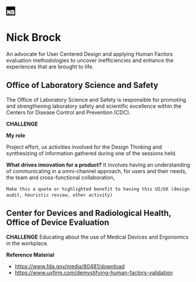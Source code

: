 ![(https://github.com/assets/images/favicon.ico)](https://github.com/n-brock/website/blob/main/favicon.ico)
# Nick Brock
An advocate for User Centered Design and applying Human Factors evaluation methodologies to uncover inefficiencies and enhance the experiences that are brought to life. 



## Office of Laboratory Science and Safety

The Office of Laboratory Science and Safety is responsible for promoting and strengthening laboratory safety and scientific excellence within the Centers for Disease Control and Prevention (CDC).

**CHALLENGE**

**My role**

Project effort, ux activities involved for the Design Thinking and synthesizing of information gathered during one of the sessions held. 

**What drives innovation for a product?** It involves having an understanding of communicating in a omni-channel approach, for users and their needs, the team and cross-functional collaboration, 

```
Make this a quote or highlighted benefit to having this UI/UX (design audit, heuristic review, other activity) 
```



## Center for Devices and Radiological Health, Office of Device Evaluation
**CHALLENGE**
Educating about the use of Medical Devices and Ergonomics in the workplace.


**Reference Material**
- https://www.fda.gov/media/80481/download
- https://www.uxfirm.com/demystifying-human-factors-validation

